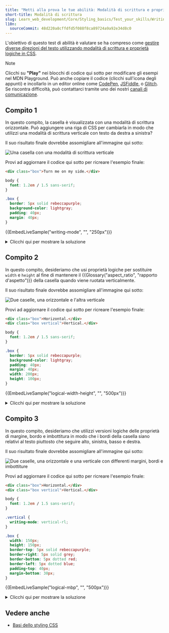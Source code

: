 ```yaml
---
title: "Metti alla prova le tue abilità: Modalità di scrittura e proprietà logiche"
short-title: Modalità di scrittura
slug: Learn_web_development/Core/Styling_basics/Test_your_skills/Writing_modes
l10n:
  sourceCommit: 48d220a8cffdfd5f088f8ca89724a9a92e34d8c0
---
```


L'obiettivo di questo test di abilità è valutare se ha compreso come [gestire diverse direzioni del testo utilizzando modalità di scrittura e proprietà logiche in CSS](/it/docs/Learn_web_development/Core/Styling_basics/Handling_different_text_directions).

> [!NOTE]
> Clicchi su **"Play"** nei blocchi di codice qui sotto per modificare gli esempi nel MDN Playground.
> Può anche copiare il codice (clicchi sull'icona degli appunti) e incollarlo in un editor online come [CodePen](https://codepen.io/), [JSFiddle](https://jsfiddle.net/), o [Glitch](https://glitch.com/).
> Se riscontra difficoltà, può contattarci tramite uno dei nostri [canali di comunicazione](/it/docs/MDN/Community/Communication_channels).

## Compito 1

In questo compito, la casella è visualizzata con una modalità di scrittura orizzontale. Può aggiungere una riga di CSS per cambiarla in modo che utilizzi una modalità di scrittura verticale con testo da destra a sinistra?

Il suo risultato finale dovrebbe assomigliare all'immagine qui sotto:

![Una casella con una modalità di scrittura verticale](mdn-writing-modes1.png)

Provi ad aggiornare il codice qui sotto per ricreare l'esempio finale:

```html live-sample___writing-mode
<div class="box">Turn me on my side.</div>
```

```css hidden live-sample___writing-mode
body {
  font: 1.2em / 1.5 sans-serif;
}
```

```css live-sample___writing-mode
.box {
  border: 5px solid rebeccapurple;
  background-color: lightgray;
  padding: 40px;
  margin: 40px;
}
```

{{EmbedLiveSample("writing-mode", "", "250px")}}

<details>
<summary>Clicchi qui per mostrare la soluzione</summary>

Dovrebbe usare la proprietà `writing-mode` con un valore di `vertical-rl` per uno script verticale da destra a sinistra:

```css
.box {
  border: 5px solid rebeccapurple;
  background-color: lightgray;
  padding: 40px;
  margin: 40px;
  writing-mode: vertical-rl;
}
```

</details>

## Compito 2

In questo compito, desideriamo che usi proprietà logiche per sostituire `width` e `height` al fine di mantenere il {{Glossary("aspect_ratio", "rapporto d'aspetto")}} della casella quando viene ruotata verticalmente.

Il suo risultato finale dovrebbe assomigliare all'immagine qui sotto:

![Due caselle, una orizzontale e l'altra verticale](mdn-writing-modes2.png)

Provi ad aggiornare il codice qui sotto per ricreare l'esempio finale:

```html live-sample___logical-width-height
<div class="box">Horizontal.</div>
<div class="box vertical">Vertical.</div>
```

```css hidden live-sample___logical-width-height
body {
  font: 1.2em / 1.5 sans-serif;
}
```

```css live-sample___logical-width-height
.box {
  border: 5px solid rebeccapurple;
  background-color: lightgray;
  padding: 40px;
  margin: 40px;
  width: 200px;
  height: 100px;
}
```

{{EmbedLiveSample("logical-width-height", "", "500px")}}

<details>
<summary>Clicchi qui per mostrare la soluzione</summary>

Oltre a impostare `writing-mode: vertical-rl` sulla casella `.vertical`, deve applicare le proprietà `inline-size` e `block-size` per sostituire `width` e `height`:

```css
.box {
  border: 5px solid rebeccapurple;
  background-color: lightgray;
  padding: 40px;
  margin: 40px;
  inline-size: 200px;
  block-size: 100px;
}
.vertical {
  writing-mode: vertical-rl;
}
```

</details>

## Compito 3

In questo compito, desideriamo che utilizzi versioni logiche delle proprietà di margine, bordo e imbottitura in modo che i bordi della casella siano relativi al testo piuttosto che seguire alto, sinistra, basso e destra.

Il suo risultato finale dovrebbe assomigliare all'immagine qui sotto:

![Due caselle, una orizzontale e una verticale con differenti margini, bordi e imbottiture](mdn-writing-modes3.png)

Provi ad aggiornare il codice qui sotto per ricreare l'esempio finale:

```html live-sample___logical-mbp
<div class="box">Horizontal.</div>
<div class="box vertical">Vertical.</div>
```

```css hidden live-sample___logical-mbp
body {
  font: 1.2em / 1.5 sans-serif;
}
```

```css hidden live-sample___logical-mbp
.vertical {
  writing-mode: vertical-rl;
}
```

```css live-sample___logical-mbp
.box {
  width: 150px;
  height: 150px;
  border-top: 5px solid rebeccapurple;
  border-right: 5px solid grey;
  border-bottom: 5px dotted red;
  border-left: 5px dotted blue;
  padding-top: 40px;
  margin-bottom: 30px;
}
```

{{EmbedLiveSample("logical-mbp", "", "500px")}}

<details>
<summary>Clicchi qui per mostrare la soluzione</summary>

Per risolvere questo, è necessario comprendere le mappature relative al flusso logico per le proprietà fisiche di margine, bordo e imbottitura:

```css
.box {
  width: 150px;
  height: 150px;
  border-block-start: 5px solid rebeccapurple;
  border-inline-end: 5px solid grey;
  border-block-end: 5px dotted red;
  border-inline-start: 5px dotted blue;
  padding-block-start: 40px;
  margin-block-end: 30px;
}
```

</details>

## Vedere anche

- [Basi dello styling CSS](/it/docs/Learn_web_development/Core/Styling_basics)
